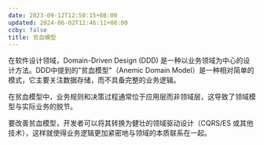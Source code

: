```yaml
---
date: 2023-09-12T12:50:15+08:00
updated: 2024-06-02T12:46:11+08:00
ccby: false
title: 贫血模型
---
```

在软件设计领域，Domain-Driven Design (DDD) 是一种以业务领域为中心的设计方法。DDD中提到的"贫血模型"（Anemic Domain Model）是一种相对简单的模式，它主要关注数据存储，而不具备完整的业务逻辑。

在贫血模型中，业务规则和决策过程通常位于应用层而非领域层，这导致了领域模型与实际业务的脱节。

要改善贫血模型，开发者可以将其转换为健壮的领域驱动设计（CQRS/ES 或其他技术），这样就使得业务逻辑更加紧密地与领域的本质联系在一起。